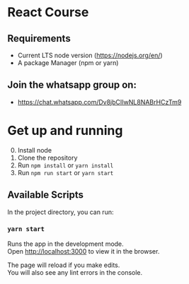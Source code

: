 # React Course

## Requirements

- Current LTS node version (https://nodejs.org/en/)
- A package Manager (npm or yarn)

## Join the whatsapp group on:

- https://chat.whatsapp.com/Dv8jbCIIwNL8NABrHCzTm9

# Get up and running

0. Install node
1. Clone the repository
1. Run `npm install` or `yarn install`
1. Run `npm run start` or `yarn start`

## Available Scripts

In the project directory, you can run:

### `yarn start`

Runs the app in the development mode.<br />
Open [http://localhost:3000](http://localhost:3000) to view it in the browser.

The page will reload if you make edits.<br />
You will also see any lint errors in the console.
